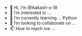 - 👋 Hi, I’m @Aakash-s-18
- 👀 I’m interested in ... 
- 🌱 I’m currently learning ... Python
- 💞️ I’m looking to collaborate on ...
- 📫 How to reach me ...

<!---
Aakash-s-18/Aakash-s-18 is a ✨ special ✨ repository because its `README.md` (this file) appears on your GitHub profile.
You can click the Preview link to take a look at your changes.
--->
